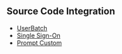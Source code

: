 ## Source Code Integration
 - [UserBatch](UserBatch)
 - [Single Sign-On](SingleSign-On)
 - [Prompt Custom](PromptCustom)
